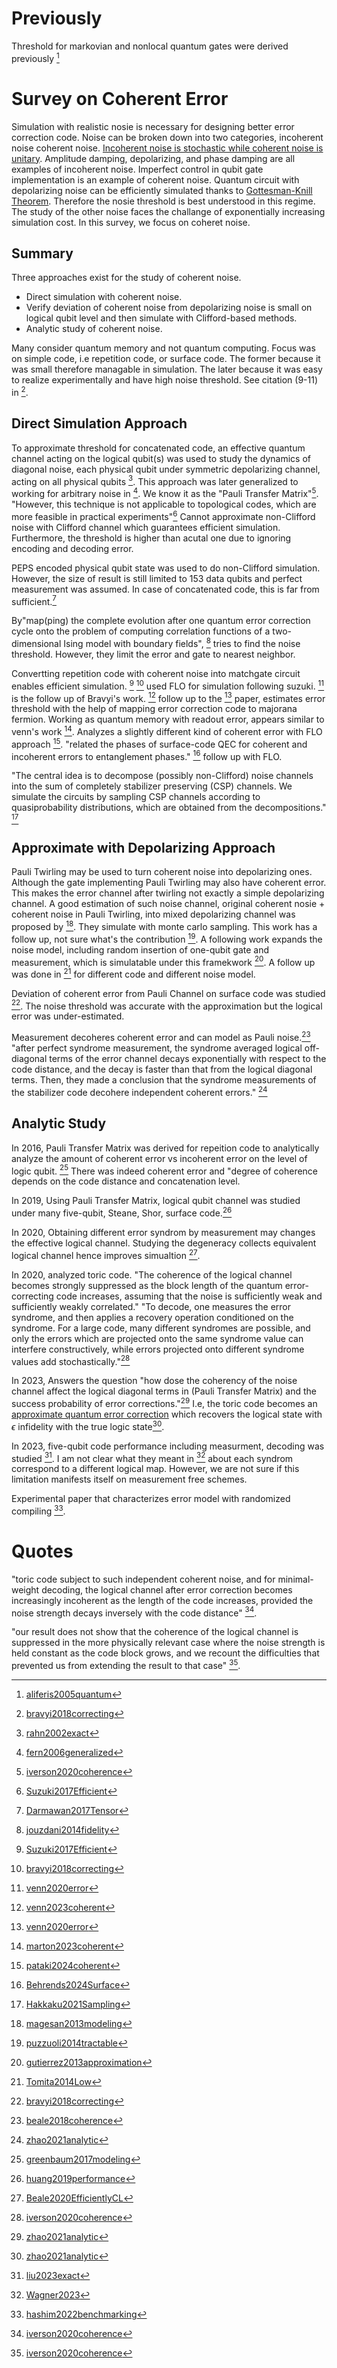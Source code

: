 # Previously

Threshold for markovian and nonlocal quantum gates were derived previously
[^aliferis]

# Survey on Coherent Error

Simulation with realistic nosie is necessary for designing better error
correction code. Noise can be broken down into two categories, incoherent noise
coherent noise. [Incoherent noise is stochastic while coherent noise is
unitary](https://quantumcomputing.stackexchange.com/a/34615/5116). Amplitude
damping, depolarizing, and phase damping are all examples of incoherent noise.
Imperfect control in qubit gate implementation is an example of coherent noise.
Quantum circuit with depolarizing noise can be efficiently simulated thanks to
[Gottesman-Knill
Theorem](https://en.wikipedia.org/wiki/Gottesman%E2%80%93Knill_theorem).
Therefore the nosie threshold is best understood in this regime. The study of
the other noise faces the challange of exponentially increasing simulation cost.
In this survey, we focus on coheret noise.

## Summary

Three approaches exist for the study of coherent noise.
- Direct simulation with coherent noise.
- Verify deviation of coherent noise from depolarizing noise is small on logical
  qubit level and then simulate with Clifford-based methods.
- Analytic study of coherent noise.

Many consider quantum memory and not quantum computing. Focus was on simple
code, i.e repetition code, or surface code. The former because it was small
therefore managable in simulation. The later because it was easy to realize
experimentally and have high noise threshold. See citation (9-11) in [^bravyi].

## Direct Simulation Approach

To approximate threshold for concatenated code, an effective quantum channel
acting on the logical qubit(s) was used to study the dynamics of diagonal noise,
each physical qubit under symmetric depolarizing channel, acting on all physical
qubits [^rahn]. This approach was later generalized to working for arbitrary
noise in [^fern]. We know it as the "Pauli Transfer Matrix"[^iverson]. "However,
this technique is not applicable to topological codes, which are more feasible
in practical experiments"[^Suzuki] Cannot approximate non-Clifford noise with
Clifford channel which guarantees efficient simulation. Furthermore, the
threshold is higher than acutal one due to ignoring encoding and decoding error.

PEPS encoded physical qubit state was used to do non-Clifford simulation.
However, the size of result is still limited to 153 data qubits and perfect
measurement was assumed. In case of concatenated code, this is far from
sufficient.[^Darmawan]

By"map(ping) the complete evolution after one quantum error correction cycle
onto the problem of computing correlation functions of a two-dimensional Ising
model with boundary fields", [^jouzdani] tries to find the noise threshold.
However, they limit the error and gate to nearest neighbor.

Convertting repetition code with coherent noise into matchgate circuit enables
efficient simulation. [^Suzuki] [^bravyi] used FLO for simulation following
suzuki. [^venn] is the follow up of Bravyi's work. [^venn2023] follow up to the
[^venn] paper, estimates error threshold with the help of mapping error
correction code to majorana fermion. Working as quantum memory with readout
error, appears similar to venn's work [^marton]. Analyzes a slightly different
kind of coherent error with FLO approach [^pataki]. "related the phases of
surface-code QEC for coherent and incoherent errors to entanglement phases."
[^Behrends] follow up with FLO.

"The central idea is to decompose (possibly non-Clifford) noise channels into
the sum of completely stabilizer preserving (CSP) channels. We simulate the
circuits by sampling CSP channels according to quasiprobability distributions,
which are obtained from the decompositions." [^Hakkaku]

## Approximate with Depolarizing Approach 

Pauli Twirling may be used to turn coherent noise into depolarizing ones.
Although the gate implementing Pauli Twirling may also have coherent error. This
makes the error channel after twirling not exactly a simple depolarizing
channel. A good estimation of such noise channel, original coherent nosie +
coherent noise in Pauli Twirling, into mixed depolarizing channel was proposed
by [^magesan]. They simulate with monte carlo sampling. This work has a follow
up, not sure what's the contribution [^puzzuoli]. A following work expands the
noise model, including random insertion of one-qubit gate and measurement, which
is simulatable under this framekwork [^gutierrez]. A follow up was done in
[^Tomita] for different code and different noise model.

Deviation of coherent error from Pauli Channel on surface code was studied
[^bravyi]. The noise threshold was accurate with the approximation but the
logical error was under-estimated.

Measurement decoheres coherent error and can model as Pauli noise.[^beale]
"after perfect syndrome measurement, the syndrome averaged logical off-diagonal
terms of the error channel decays exponentially with respect to the code
distance, and the decay is faster than that from the logical diagonal terms.
Then, they made a conclusion that the syndrome measurements of the stabilizer
code decohere independent coherent errors." [^zhao]

## Analytic Study

In 2016, Pauli Transfer Matrix was derived for repeition code to analytically
analyze the amount of coherent error vs incoherent error on the level of logic
qubit. [^greenbaum] There was indeed coherent error and "degree of coherence
depends on the code distance and concatenation level.

In 2019, Using Pauli Transfer Matrix, logical qubit channel was studied under
many five-qubit, Steane, Shor, surface code.[^huang]

In 2020, Obtaining different error syndrom by measurement may changes the effective
logical channel. Studying the degeneracy collects equivalent logical channel
hence improves simualtion [^beal2020].

In 2020, analyzed toric code. "The coherence of the logical channel becomes
strongly suppressed as the block length of the quantum error-correcting code
increases, assuming that the noise is sufficiently weak and sufficiently weakly
correlated." "To decode, one measures the error syndrome, and then applies a
recovery operation conditioned on the syndrome. For a large code, many different
syndromes are possible, and only the errors which are projected onto the same
syndrome value can interfere constructively, while errors projected onto
different syndrome values add stochastically."[^iverson]

In 2023, Answers the question "how dose the coherency of the noise channel
affect the logical diagonal terms in (Pauli Transfer Matrix) and the success
probability of error corrections."[^zhao] I.e, the toric code becomes an
[approximate quantum error
correction](https://link.springer.com/article/10.1023/A:1019653202562) which
recovers the logical state with $\epsilon$ infidelity with the true logic
state[^zhao].

In 2023, five-qubit code performance including measurment, decoding was studied
[^liu2023]. I am not clear what they meant in [^Wagner2023] about each syndrom
correspond to a different logical map. However, we are not sure if this
limitation manifests itself on measurement free schemes.


<!-- pauli transfer matrix, which non-trivial code is doable. more conrete. -->



Experimental paper that characterizes error model with randomized compiling
[^hashim].
[^beale]: [beale2018coherence](@cite)
[^marton]: [marton2023coherent](@cite)
[^rahn]: [rahn2002exact](@cite)
[^fern]: [fern2006generalized](@cite)
[^Tomita]: [Tomita2014Low](@cite)
[^magesan]: [magesan2013modeling](@cite)
[^puzzuoli]: [puzzuoli2014tractable](@cite)
[^gutierrez]: [gutierrez2013approximation](@cite)
[^jouzdani]: [jouzdani2014fidelity](@cite)
[^Darmawan]: [Darmawan2017Tensor](@cite)
[^Suzuki]: [Suzuki2017Efficient](@cite)
[^greenbaum]:[greenbaum2017modeling](@cite)
[^bravyi]: [bravyi2018correcting](@cite)
[^iverson]: [iverson2020coherence](@cite)
[^venn]: [venn2020error](@cite)
[^Hakkaku]: [Hakkaku2021Sampling](@cite)
[^zhao]: [zhao2021analytic](@cite)
[^venn2023]: [venn2023coherent](@cite)
[^hashim]: [hashim2022benchmarking](@cite)
[^pataki]: [pataki2024coherent](@cite)
[^Behrends]: [Behrends2024Surface](@cite)
[^huang]: [huang2019performance](@cite)
[^aliferis]: [aliferis2005quantum](@cite)
[^beal2020]: [Beale2020EfficientlyCL](@cite)
[^Wagner2023]: [Wagner2023](@cite)
[^liu2023]: [liu2023exact](@cite)


<!-- how large of code can we simulate: how large how accurate in general
methods approach --> 

<!-- is coherent error similar to incoherent error upto a
constant in statistical limit -->

<!-- focus on the majorana paper again -->


# Quotes
"toric code subject to such independent coherent noise, and for minimal- weight
decoding, the logical channel after error correction becomes increasingly
incoherent as the length of the code increases, provided the noise strength
decays inversely with the code distance" [^iverson]. 

"our result does not show that the coherence of the logical channel is
suppressed in the more physically relevant case where the noise strength is held
constant as the code block grows, and we recount the difficulties that prevented
us from extending the result to that case" [^iverson].
